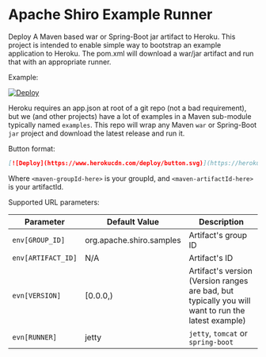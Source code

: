 Apache Shiro Example Runner
===========================

Deploy A Maven based war or Spring-Boot jar artifact to Heroku.  This project is intended to enable simple way to bootstrap an example application to Heroku.
The pom.xml will download a war/jar artifact and run that with an appropriate runner.

Example:

[![Deploy](https://www.herokucdn.com/deploy/button.svg)](https://heroku.com/deploy?template=https://github.com/bdemers/heroku-examples-runner&env\[ARTIFACT_ID\]=samples-spring-boot-web&&env\[RUNNER\]=spring-boot)

Heroku requires an app.json at root of a git repo (not a bad requirement), but we (and other projects) have a lot of examples in 
a Maven sub-module typically named `examples`.  This repo will wrap any Maven `war` or Spring-Boot `jar` project and download the latest release and run it.

Button format:

``` markdown
[![Deploy](https://www.herokucdn.com/deploy/button.svg)](https://heroku.com/deploy?template=https://github.com/stormpath/heroku-war-runner&env\[GROUP_ID\]=<maven-groupId-here>&env\[ARTIFACT_ID\]=<maven-artifactId-here>)
```

Where `<maven-groupId-here>` is your groupId, and `<maven-artifactId-here>` is your artifactId.

Supported URL parameters:

| Parameter | Default Value | Description |
| --------- | ------------- | ----------- |
| `env[GROUP_ID]` | org.apache.shiro.samples | Artifact's group ID |
| `env[ARTIFACT_ID]` | N/A | Artifact's ID |
| `evn[VERSION]` | [0.0.0,) | Artifact's version (Version ranges are bad, but typically you will want to run the latest example)|
| `evn[RUNNER]` | jetty | `jetty`, `tomcat` or `spring-boot` |